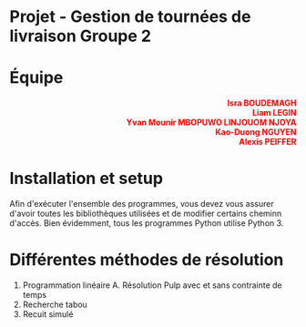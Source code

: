 # Projet - Gestion de tournées de livraison Groupe 2


# Équipe 

<font color="red"> <div align="right"> <strong> Isra BOUDEMAGH </font> </div> </strong>
<font color="red"> <div align="right"> <strong> Liam LEGIN </font> </div> </strong>
<font color="red"> <div align="right"> <strong> Yvan Mounir MBOPUWO LINJOUOM NJOYA </font> </div> </strong>
<font color="red"> <div align="right"> <strong> Kao-Duong NGUYEN </font> </div> </strong>
<font color="red"> <div align="right"> <strong> Alexis PEIFFER </font> </div> </strong>


# Installation et setup 

Afin d'exécuter l'ensemble des programmes, vous devez vous assurer d'avoir toutes les bibliothèques utilisées et de modifier certains cheminn d'accès. Bien évidemment, tous les programmes Python utilise Python 3.

# Différentes méthodes de résolution 

1. Programmation linéaire
A. Résolution Pulp avec et sans contrainte de temps <br>
2. Recherche tabou
3. Recuit simulé
